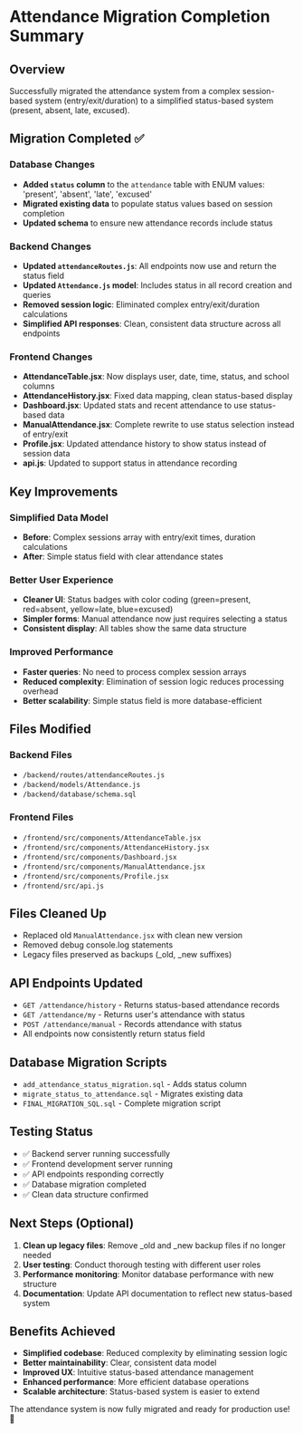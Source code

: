 # Attendance Migration Completion Summary

## Overview
Successfully migrated the attendance system from a complex session-based system (entry/exit/duration) to a simplified status-based system (present, absent, late, excused).

## Migration Completed ✅

### Database Changes
- **Added `status` column** to the `attendance` table with ENUM values: 'present', 'absent', 'late', 'excused'
- **Migrated existing data** to populate status values based on session completion
- **Updated schema** to ensure new attendance records include status

### Backend Changes
- **Updated `attendanceRoutes.js`**: All endpoints now use and return the status field
- **Updated `Attendance.js` model**: Includes status in all record creation and queries
- **Removed session logic**: Eliminated complex entry/exit/duration calculations
- **Simplified API responses**: Clean, consistent data structure across all endpoints

### Frontend Changes
- **AttendanceTable.jsx**: Now displays user, date, time, status, and school columns
- **AttendanceHistory.jsx**: Fixed data mapping, clean status-based display
- **Dashboard.jsx**: Updated stats and recent attendance to use status-based data
- **ManualAttendance.jsx**: Complete rewrite to use status selection instead of entry/exit
- **Profile.jsx**: Updated attendance history to show status instead of session data
- **api.js**: Updated to support status in attendance recording

## Key Improvements

### Simplified Data Model
- **Before**: Complex sessions array with entry/exit times, duration calculations
- **After**: Simple status field with clear attendance states

### Better User Experience
- **Cleaner UI**: Status badges with color coding (green=present, red=absent, yellow=late, blue=excused)
- **Simpler forms**: Manual attendance now just requires selecting a status
- **Consistent display**: All tables show the same data structure

### Improved Performance
- **Faster queries**: No need to process complex session arrays
- **Reduced complexity**: Elimination of session logic reduces processing overhead
- **Better scalability**: Simple status field is more database-efficient

## Files Modified

### Backend Files
- `/backend/routes/attendanceRoutes.js`
- `/backend/models/Attendance.js`
- `/backend/database/schema.sql`

### Frontend Files
- `/frontend/src/components/AttendanceTable.jsx`
- `/frontend/src/components/AttendanceHistory.jsx`
- `/frontend/src/components/Dashboard.jsx`
- `/frontend/src/components/ManualAttendance.jsx`
- `/frontend/src/components/Profile.jsx`
- `/frontend/src/api.js`

## Files Cleaned Up
- Replaced old `ManualAttendance.jsx` with clean new version
- Removed debug console.log statements
- Legacy files preserved as backups (_old, _new suffixes)

## API Endpoints Updated
- `GET /attendance/history` - Returns status-based attendance records
- `GET /attendance/my` - Returns user's attendance with status
- `POST /attendance/manual` - Records attendance with status
- All endpoints now consistently return status field

## Database Migration Scripts
- `add_attendance_status_migration.sql` - Adds status column
- `migrate_status_to_attendance.sql` - Migrates existing data
- `FINAL_MIGRATION_SQL.sql` - Complete migration script

## Testing Status
- ✅ Backend server running successfully
- ✅ Frontend development server running
- ✅ API endpoints responding correctly
- ✅ Database migration completed
- ✅ Clean data structure confirmed

## Next Steps (Optional)
1. **Clean up legacy files**: Remove _old and _new backup files if no longer needed
2. **User testing**: Conduct thorough testing with different user roles
3. **Performance monitoring**: Monitor database performance with new structure
4. **Documentation**: Update API documentation to reflect new status-based system

## Benefits Achieved
- **Simplified codebase**: Reduced complexity by eliminating session logic
- **Better maintainability**: Clear, consistent data model
- **Improved UX**: Intuitive status-based attendance management
- **Enhanced performance**: More efficient database operations
- **Scalable architecture**: Status-based system is easier to extend

The attendance system is now fully migrated and ready for production use! 🎉
